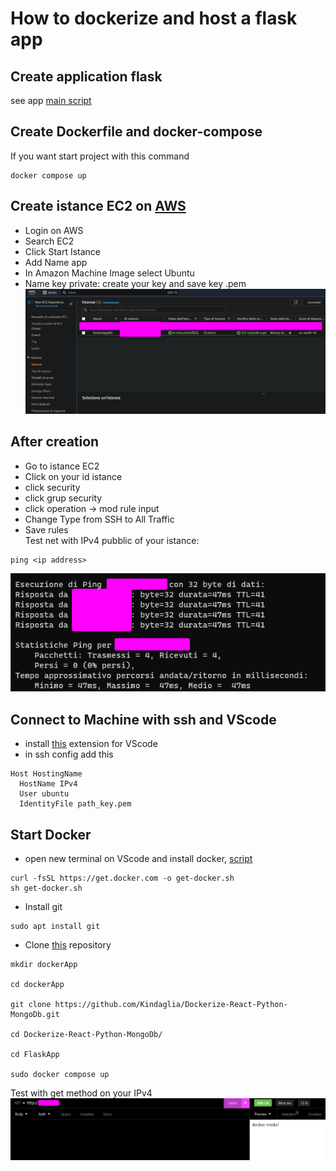 # How to dockerize and host a flask app 

## Create application flask
see app [main script](app.py)

## Create Dockerfile and docker-compose 
If you want start project with this command
```
docker compose up
```

## Create istance EC2 on [AWS](https://aws.amazon.com/it/)
- Login on AWS
- Search EC2
- Click Start Istance
- Add Name app
- In Amazon Machine Image select Ubuntu
- Name key private: create your key and save key .pem
![](/img/istance.png?raw=true)

## After creation
- Go to istance EC2
- Click on your id istance
- click security
- click grup security
- click operation -> mod rule input 
- Change Type from SSH to All Traffic
- Save rules  
Test net with  IPv4 pubblic of your istance:
```
ping <ip address> 
```
![](/img/pingCommand.png?raw=true)


## Connect to Machine with ssh and VScode
- install [this](https://code.visualstudio.com/docs/remote/ssh-tutorial) extension for VScode
- in ssh config add this  
```
Host HostingName
  HostName IPv4 
  User ubuntu
  IdentityFile path_key.pem
```

## Start Docker
- open new terminal on VScode and install docker, [script](https://github.com/docker/docker-install) 

```
curl -fsSL https://get.docker.com -o get-docker.sh
sh get-docker.sh
```

- Install git 
```
sudo apt install git
```

- Clone [this](https://github.com/Kindaglia/Dockerize-React-Python-MongoDb.git) repository
```
mkdir dockerApp

cd dockerApp

git clone https://github.com/Kindaglia/Dockerize-React-Python-MongoDb.git

cd Dockerize-React-Python-MongoDb/

cd FlaskApp

sudo docker compose up
```

Test with get method on your IPv4
![](/img/connection.png?raw=true)



